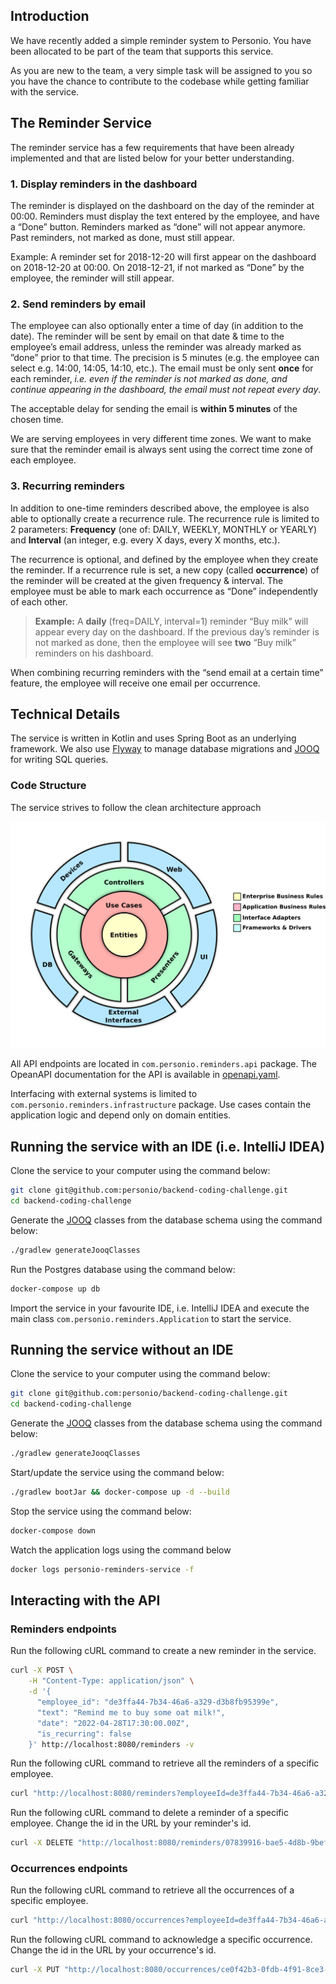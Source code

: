 ## Introduction

We have recently added a simple reminder system to Personio. You have been allocated to be part of the team that supports this service.

As you are new to the team, a very simple task will be assigned to you so you have the chance to contribute to the codebase while getting familiar with the service.

## The Reminder Service

The reminder service has a few requirements that have been already implemented and that are listed below for your better understanding.

### 1. Display reminders in the dashboard
The reminder is displayed on the dashboard on the day of the reminder at 00:00. Reminders must display the text entered by the employee, and have a “Done” button. Reminders marked as “done” will not appear anymore. Past reminders, not marked as done, must still appear.

Example: A reminder set for 2018-12-20 will first appear on the dashboard on 2018-12-20 at 00:00. On 2018-12-21, if not marked as “Done” by the employee, the reminder will still appear.

### 2. Send reminders by email
The employee can also optionally enter a time of day (in addition to the date). The reminder will be sent by email on that date & time to the employee’s email address, unless the reminder was already marked as ”done” prior to that time. The precision is 5 minutes (e.g. the employee can select e.g. 14:00, 14:05, 14:10, etc.). The email must be only sent **once** for each reminder, *i.e. even if the reminder is not marked as done, and continue appearing in the dashboard, the email must not repeat every day*.

The acceptable delay for sending the email is **within 5 minutes** of the chosen time.

We are serving employees in very different time zones. We want to make sure that the reminder email is always sent using the correct time zone of each employee.

###  3. Recurring reminders
In addition to one-time reminders described above, the employee is also able to optionally create a recurrence rule. The recurrence rule is limited to 2 parameters: **Frequency** (one of: DAILY, WEEKLY, MONTHLY or YEARLY) and **Interval** (an integer, e.g. every X days, every X months, etc.).

The recurrence is optional, and defined by the employee when they create the reminder. If a recurrence rule is set, a new copy (called **occurrence**) of the reminder will be created at the given frequency & interval. The employee must be able to mark each occurrence as “Done” independently of each other.

> **Example:** A **daily** (freq=DAILY, interval=1) reminder “Buy milk” will appear every day on the dashboard. If the previous day’s reminder is not marked as done, then the employee will see **two** “Buy milk” reminders on his dashboard.

When combining recurring reminders with the “send email at a certain time” feature, the employee will receive one email per occurrence.

## Technical Details

The service is written in Kotlin and uses Spring Boot as an underlying framework. 
We also use [Flyway](http://flywaydb.org/) to manage database migrations and [JOOQ](http://jooq.org/) for writing SQL queries.

### Code Structure

The service strives to follow the clean architecture approach

![clean architecture diagram](docs/clean_architecture.png)

All API endpoints are located in `com.personio.reminders.api` package. The OpeanAPI documentation for the API is available in [openapi.yaml](openapi.yaml).

Interfacing with external systems is limited to `com.personio.reminders.infrastructure` package.
Use cases contain the application logic and depend only on domain entities.

## Running the service with an IDE (i.e. IntelliJ IDEA)

Clone the service to your computer using the command below:
```sh
git clone git@github.com:personio/backend-coding-challenge.git
cd backend-coding-challenge
```

Generate the [JOOQ](https://www.jooq.org/) classes from the database schema using the command below:
```sh
./gradlew generateJooqClasses
```

Run the Postgres database using the command below:
```sh
docker-compose up db
```

Import the service in your favourite IDE, i.e. IntelliJ IDEA and execute the main class `com.personio.reminders.Application` to start the service.

## Running the service without an IDE

Clone the service to your computer using the command below:
```sh
git clone git@github.com:personio/backend-coding-challenge.git
cd backend-coding-challenge
```

Generate the [JOOQ](https://www.jooq.org/) classes from the database schema using the command below:
```sh
./gradlew generateJooqClasses
```

Start/update the service using the command below:

```sh
./gradlew bootJar && docker-compose up -d --build
```

Stop the service using the command below:

```sh
docker-compose down
```

Watch the application logs using the command below

```sh
docker logs personio-reminders-service -f
```

## Interacting with the API

### Reminders endpoints 

Run the following cURL command to create a new reminder in the service.

```sh
curl -X POST \
    -H "Content-Type: application/json" \
    -d '{
      "employee_id": "de3ffa44-7b34-46a6-a329-d3b8fb95399e",
      "text": "Remind me to buy some oat milk!",
      "date": "2022-04-28T17:30:00.00Z",
      "is_recurring": false
    }' http://localhost:8080/reminders -v
```

Run the following cURL command to retrieve all the reminders of a specific employee.

```sh
curl "http://localhost:8080/reminders?employeeId=de3ffa44-7b34-46a6-a329-d3b8fb95399e" -v
```

Run the following cURL command to delete a reminder of a specific employee. Change the id in the URL by your reminder's id. 

```sh
curl -X DELETE "http://localhost:8080/reminders/07839916-bae5-4d8b-9bef-2255b8f97e23" -v
```

### Occurrences endpoints

Run the following cURL command to retrieve all the occurrences of a specific employee.

```sh
curl "http://localhost:8080/occurrences?employeeId=de3ffa44-7b34-46a6-a329-d3b8fb95399e" -v
```

Run the following cURL command to acknowledge a specific occurrence. Change the id in the URL by your occurrence's id.

```sh
curl -X PUT "http://localhost:8080/occurrences/ce0f42b3-0fdb-4f91-8ce3-a853c1f06c06" -v
```
